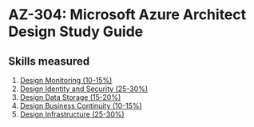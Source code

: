 # AZ-304: Microsoft Azure Architect Design Study Guide
## Skills measured

1. [Design Monitoring (10-15%)](1%20-%20Design%20Monitoring%20(10-15%25).md)
2. [Design Identity and Security (25-30%)](2%20-%20Design%20Identity%20and%20Security%20(25-30%25).md)
3. [Design Data Storage (15-20%)](3%20-%20Design%20Data%20Storage%20(15-20%25).md)
4. [Design Business Continuity (10-15%)](4%20-%20Design%20Business%20Continuity%20(10-15%25).md)
5. [Design Infrastructure (25-30%)](5%20-%20Design%20Infrastructure%20(25-30%25).md)